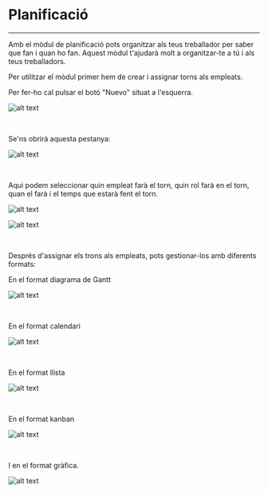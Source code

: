 # Planificació

---

Amb el mòdul de planificació pots organitzar als teus treballador per saber que fan i quan ho fan.
Aquest mòdul t'ajudarà molt a organitzar-te a tú i als teus treballadors.

Per utilitzar el mòdul primer hem de crear i assignar torns als empleats.

Per fer-ho cal pulsar el botó "Nuevo" situat a l'esquerra.

![alt text](img/Planificació(1).png)

<br>

Se'ns obrirà aquesta pestanya:

![alt text](img/Planificació(2).png) 

<br>

Aqui podem seleccionar quin empleat farà el torn, quin rol farà en el torn, quan el farà i el temps que estarà fent el torn.

![alt text](img/Planificació(3).png) 

![alt text](img/Planificació(4).png) 

<br>

Després d'assignar els trons als empleats, pots gestionar-los amb diferents formats:

En el format diagrama de Gantt

![alt text](img/Planificació(5).png) 

<br>

En el format calendari

![alt text](img/Planificació(6).png) 

<br>

En el format llista

![alt text](img/Planificació(7).png) 

<br>

En el format kanban

![alt text](img/Planificació(8).png) 

<br>

I en el format gràfica.

![alt text](img/Planificació(9).png)